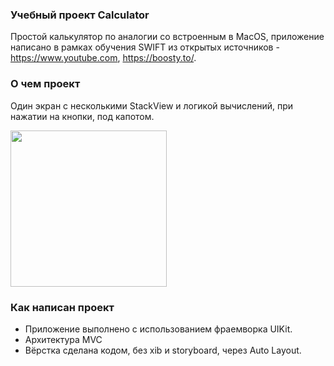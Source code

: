 ### Учебный проект Calculator

Простой калькулятор по аналогии со встроенным в MacOS, приложение написано в рамках обучения SWIFT из открытых источников - https://www.youtube.com, https://boosty.to/.

### О чем проект
Один экран с несколькими StackView и логикой вычислений, при нажатии на кнопки, под капотом.

<img src="https://user-images.githubusercontent.com/91372236/199487223-78324350-3a6f-4f93-9a35-0d16cfd7d097.png" width="250">

### Как написан проект
- Приложение выполнено с использованием фраемворка UIKit.
- Архитектура MVC
- Вёрстка сделана кодом, без xib и storyboard, через Auto Layout.
